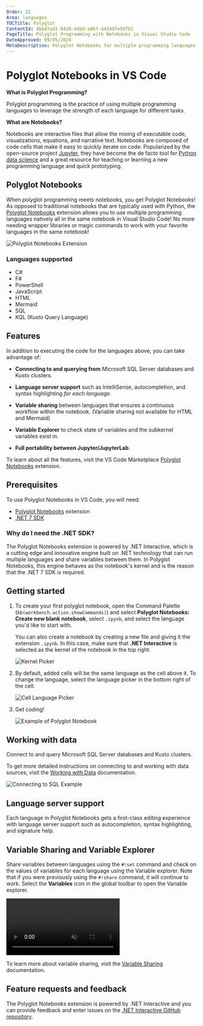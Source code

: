 ```yaml
---
Order: 21
Area: languages
TOCTitle: Polyglot
ContentId: 4bbd7ad1-8420-4ddd-a86f-442497e597b1
PageTitle: Polyglot Programming with Notebooks in Visual Studio Code
DateApproved: 09/05/2024
MetaDescription: Polyglot Notebooks for multiple programming languages in Visual Studio Code.
---
```

# Polyglot Notebooks in VS Code

**What is Polyglot Programming?**

Polyglot programming is the practice of using multiple programming languages to leverage the strength of each language for different tasks.

**What are Notebooks?**

Notebooks are interactive files that allow the mixing of executable code, visualizations, equations, and narrative text. Notebooks are composed of code cells that make it easy to quickly iterate on code. Popularized by the open-source project [Jupyter](https://jupyter.org/), they have become the de facto tool for [Python data science](/docs/datascience/overview.md) and a great resource for teaching or learning a new programming language and quick prototyping.

## Polyglot Notebooks

When polyglot programming meets notebooks, you get Polyglot Notebooks! As opposed to traditional notebooks that are typically used with Python, the [Polyglot Notebooks](https://marketplace.visualstudio.com/items?itemName=ms-dotnettools.dotnet-interactive-vscode) extension allows you to use multiple programming languages natively all in the same notebook in Visual Studio Code! No more needing wrapper libraries or magic commands to work with your favorite languages in the same notebook!

![Polyglot Notebooks Extension](images/polyglot/polyglot_ext.png)

### Languages supported

- C#
- F#
- PowerShell
- JavaScript
- HTML
- Mermaid
- SQL
- KQL (Kusto Query Language)

## Features

In addition to executing the code for the languages above, you can take advantage of:

- **Connecting to and querying from** Microsoft SQL Server databases and Kusto clusters.

- **Language server support** such as IntelliSense, autocompletion, and syntax highlighting _for each language_.

- **Variable sharing** between languages that ensures a continuous workflow within the notebook. (Variable sharing not available for HTML and Mermaid)

- **Variable Explorer** to check state of variables and the subkernel variables exist in.

- **Full portability between Jupyter/JupyterLab**.

To learn about all the features, visit the VS Code Marketplace [Polyglot Notebooks](https://marketplace.visualstudio.com/items?itemName=ms-dotnettools.dotnet-interactive-vscode) extension.

## Prerequisites

To use Polyglot Notebooks in VS Code, you will need:

- [Polyglot Notebooks](https://marketplace.visualstudio.com/items?itemName=ms-dotnettools.dotnet-interactive-vscode) extension
- [.NET 7 SDK](https://dotnet.microsoft.com/en-us/download/dotnet/7.0)

### Why do I need the .NET SDK?

The Polyglot Notebooks extension is powered by .NET Interactive, which is a cutting edge and innovative engine built on .NET technology that can run multiple languages and share variables between them. In Polyglot Notebooks, this engine behaves as the notebook's kernel and is the reason that the .NET 7 SDK is required.

## Getting started

1. To create your first polyglot notebook, open the Command Palette (`kb(workbench.action.showCommands)`) and select **Polyglot Notebooks: Create new blank notebook**, select `.ipynb`, and select the language you'd like to start with.

   You can also create a notebook by creating a new file and giving it the extension `.ipynb`. In this case, make sure that **.NET Interactive** is selected as the kernel of the notebook in the top right.

   ![Kernel Picker](images/polyglot/kernel_picker.png)

2. By default, added cells will be the same language as the cell above it. To change the language, select the language picker in the bottom right of the cell.

   ![Cell Language Picker](images/polyglot/language_picker.png)

3. Get coding!

   ![Example of Polyglot Notebook](images/polyglot/polyglot_nb_example.png)

## Working with data

Connect to and query Microsoft SQL Server databases and Kusto clusters.

To get more detailed instructions on connecting to and working with data sources, visit the [Working with Data](https://github.com/dotnet/interactive/blob/main/docs/working-with-data.md) documentation.

![Connecting to SQL Example](images/polyglot/SQL_connection_example.png)

## Language server support

Each language in Polyglot Notebooks gets a first-class editing experience with language server support such as autocompletion, syntax highlighting, and signature help.

## Variable Sharing and Variable Explorer

Share variables between languages using the `#!set` command and check on the values of variables for each language using the Variable explorer. Note that if you were previously using the `#!share` command, it will continue to work. Select the **Variables** icon in the global toolbar to open the Variable explorer.

<video src="images/polyglot/SQLJavaScript.mp4" placeholder="images/polyglot/SQLJavaScript.mp4" autoplay loop controls muted title="Video showing user sharing variables between SQL and JavaScript">
    Sorry, your browser doesn't support HTML 5 video.
</video>

To learn more about variable sharing, visit the [Variable Sharing](https://github.com/dotnet/interactive/blob/main/docs/variable-sharing.md) documentation.

## Feature requests and feedback

The Polyglot Notebooks extension is powered by .NET Interactive and you can provide feedback and enter issues on the [.NET Interactive GitHub repository](https://github.com/dotnet/interactive/issues).
